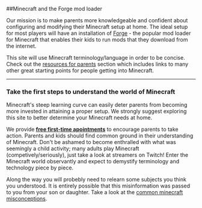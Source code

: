 <!-- https://www.drewsilcock.co.uk/custom-jekyll-plugins -->

<!-- <div class="sam-section" style="margin:10px 50px 40px 50px" markdown="1"> -->

##Minecraft and the Forge mod loader

Our mission is to make parents more knowledgeable and confident about configuring and modifying their Minecraft setup at home. The ideal setup for most players will have an installation of [Forge](https://files.minecraftforge.net/) - the popular mod loader for Minecraft that enables their kids to run mods that they download from the internet. 

This site will use Minecraft terminology/language in order to be concise. Check out the [resources for parents]() section which includes links to many other great starting points for people getting into Minecraft.

<!-- </div>

<div class="sam-section" style="margin:10px 50px 40px 50px" markdown="1"> -->

<hr class="btwnParRule">

<h3 class="btwnParHeader">Take the first steps to understand the world of Minecraft</h3>

<!-- Considering that steep learning curves can greatly weigh in on parents' willingness to learn about Minecraft tech, ... -->

Minecraft's steep learning curve can easily deter parents from becoming more 
invested in attaining a proper setup. We strongly suggest exploring this site to better determine your Minecraft needs at home.

We provide __[free first-time apointments](#services)__ to encourage parents to take action. Parents and kids should find common ground in their understanding of Minecraft. Don't be ashamed to become enthralled with what was seemingly a child activity; many adults play Minecraft (competively/seriously), just take a look at streamers on Twitch! Enter the Minecraft world observantly and expect to demystify terminology and technology piece by piece.

Along the way you will probebly need to relearn some subjects you think you understood. It is entirely possible that this misinformation was passed to you from your son or daughter. Take a look at the [common minecraft misconceptions]().

<!-- * subtleties of the Minecraft language may become a lot more clear 
    * some examples: mods vs mod-packs
* jargon your kid has picked up from various youtubers may completely based off fantasy or of the streamer's inidividual experience. Their experience may be a way of exciting their fanbase, and some of their videos may be filled with more fiction than truth. Their content or language may not at all be derived from the Minecraft game -->

<!-- </div> -->